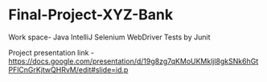 # Final-Project-XYZ-Bank
Work space- Java IntelliJ
Selenium WebDriver
Tests by Junit

Project presentation link -https://docs.google.com/presentation/d/19g8zg7qKMoUKMkljl8gkSNk6hGtPFlCnGrKjtwQHRvM/edit#slide=id.p
